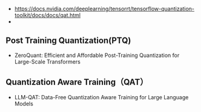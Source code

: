 




- https://docs.nvidia.com/deeplearning/tensorrt/tensorflow-quantization-toolkit/docs/docs/qat.html
- 



## Post Training Quantization(PTQ)

- ZeroQuant: Efficient and Affordable Post-Training Quantization for Large-Scale Transformers




## Quantization Aware Training（QAT）

- LLM-QAT: Data-Free Quantization Aware Training for Large Language Models



